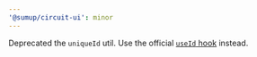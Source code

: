 ```yaml
---
'@sumup/circuit-ui': minor
---
```


Deprecated the `uniqueId` util. Use the official [`useId` hook](https://beta.reactjs.org/reference/react/useId) instead.
